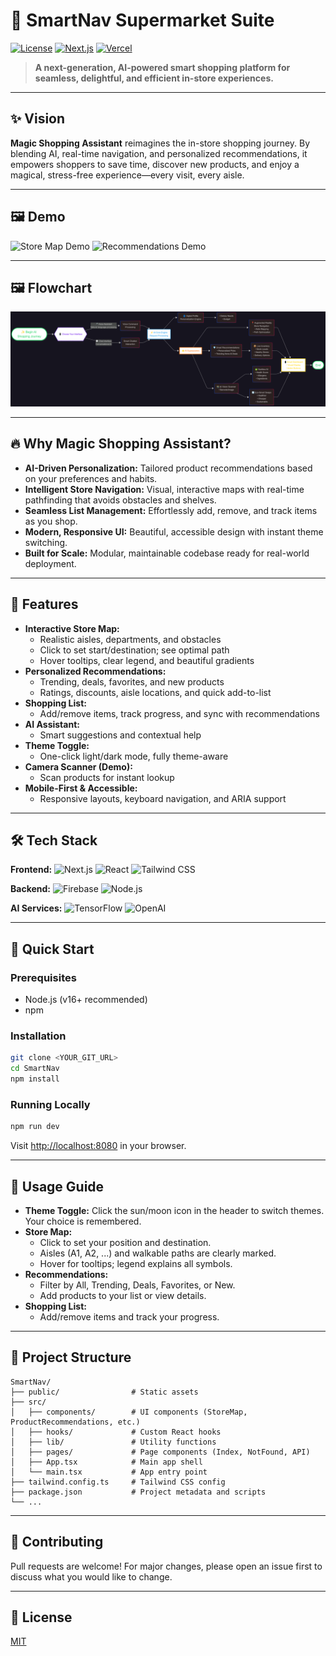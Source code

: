 # 🚀 SmartNav Supermarket Suite 

[![License](https://img.shields.io/badge/license-MIT-blue.svg)](LICENSE)
[![Next.js](https://img.shields.io/badge/Next.js-13.5+-black?style=flat-square&logo=next.js)](https://nextjs.org/)
[![Vercel](https://img.shields.io/badge/deployed%20on-Vercel-black?style=flat-square&logo=vercel)](https://vercel.com)
</div>

> **A next-generation, AI-powered smart shopping platform for seamless, delightful, and efficient in-store experiences.**

---

## ✨ Vision

**Magic Shopping Assistant** reimagines the in-store shopping journey. By blending AI, real-time navigation, and personalized recommendations, it empowers shoppers to save time, discover new products, and enjoy a magical, stress-free experience—every visit, every aisle.

---

## 🖼️ Demo

![Store Map Demo](https://via.placeholder.com/800x400?text=Store+Map+Demo)
![Recommendations Demo](https://via.placeholder.com/800x400?text=Recommendations+Demo)


---

## 🖼️ Flowchart

![Flow](public/flow.png)


---

## 🔥 Why Magic Shopping Assistant?
- **AI-Driven Personalization:** Tailored product recommendations based on your preferences and habits.
- **Intelligent Store Navigation:** Visual, interactive maps with real-time pathfinding that avoids obstacles and shelves.
- **Seamless List Management:** Effortlessly add, remove, and track items as you shop.
- **Modern, Responsive UI:** Beautiful, accessible design with instant theme switching.
- **Built for Scale:** Modular, maintainable codebase ready for real-world deployment.

---

## 🌟 Features

- **Interactive Store Map:**
  - Realistic aisles, departments, and obstacles
  - Click to set start/destination; see optimal path
  - Hover tooltips, clear legend, and beautiful gradients
- **Personalized Recommendations:**
  - Trending, deals, favorites, and new products
  - Ratings, discounts, aisle locations, and quick add-to-list
- **Shopping List:**
  - Add/remove items, track progress, and sync with recommendations
- **AI Assistant:**
  - Smart suggestions and contextual help
- **Theme Toggle:**
  - One-click light/dark mode, fully theme-aware
- **Camera Scanner (Demo):**
  - Scan products for instant lookup
- **Mobile-First & Accessible:**
  - Responsive layouts, keyboard navigation, and ARIA support

---

## 🛠️ Tech Stack

**Frontend:**
![Next.js](https://img.shields.io/badge/Next.js-000000?logo=next.js&logoColor=white)
![React](https://img.shields.io/badge/React-61DAFB?logo=react&logoColor=black)
![Tailwind CSS](https://img.shields.io/badge/Tailwind_CSS-38B2AC?logo=tailwind-css&logoColor=white)

**Backend:**
![Firebase](https://img.shields.io/badge/Firebase-FFCA28?logo=firebase&logoColor=black)
![Node.js](https://img.shields.io/badge/Node.js-339933?logo=node.js&logoColor=white)

**AI Services:**
![TensorFlow](https://img.shields.io/badge/TensorFlow-FF6F00?logo=tensorflow&logoColor=white)
![OpenAI](https://img.shields.io/badge/OpenAI-412991?logo=openai&logoColor=white)

---

## 🚦 Quick Start

### Prerequisites
- Node.js (v16+ recommended)
- npm 

### Installation
```sh
git clone <YOUR_GIT_URL>
cd SmartNav
npm install 
```

### Running Locally
```sh
npm run dev 
```
Visit [http://localhost:8080](http://localhost:8080) in your browser.

---

## 🧭 Usage Guide

- **Theme Toggle:** Click the sun/moon icon in the header to switch themes. Your choice is remembered.
- **Store Map:**
  - Click to set your position and destination.
  - Aisles (A1, A2, ...) and walkable paths are clearly marked.
  - Hover for tooltips; legend explains all symbols.
- **Recommendations:**
  - Filter by All, Trending, Deals, Favorites, or New.
  - Add products to your list or view details.
- **Shopping List:**
  - Add/remove items and track your progress.

---

## 📁 Project Structure

```
SmartNav/
├── public/                # Static assets
├── src/
│   ├── components/        # UI components (StoreMap, ProductRecommendations, etc.)
│   ├── hooks/             # Custom React hooks
│   ├── lib/               # Utility functions
│   ├── pages/             # Page components (Index, NotFound, API)
│   ├── App.tsx            # Main app shell
│   └── main.tsx           # App entry point
├── tailwind.config.ts     # Tailwind CSS config
├── package.json           # Project metadata and scripts
└── ...
```

---

## 🤝 Contributing
Pull requests are welcome! For major changes, please open an issue first to discuss what you would like to change.

---


## 📄 License
[MIT](LICENSE)

